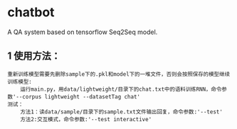 # chatbot
A QA system based on tensorflow Seq2Seq model.

## 1 使用方法：
    重新训练模型需要先删除sample下的.pkl和model下的一堆文件，否则会按照保存的模型继续
    训练模型:
        运行main.py，用data/lightweight/目录下的chat.txt中的语料训练RNN，命令参数'--corpus lightweight --datasetTag chat'
    测试：
        方法1：读data/sample/目录下的sample.txt文件输出回复，命令参数:'--test' 
        方法2:交互模式，命令参数:'--test interactive'
